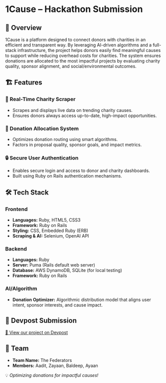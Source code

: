 # 1Cause – Hackathon Submission

## 🚀 Overview  
1Cause is a platform designed to connect donors with charities in an efficient and transparent way. By leveraging AI-driven algorithms and a full-stack infrastructure, the project helps donors easily find meaningful causes to support while reducing overhead costs for charities. The system ensures donations are allocated to the most impactful projects by evaluating charity quality, sponsor alignment, and social/environmental outcomes.

## 🏗 Features

### 🌱 Real-Time Charity Scraper  
- Scrapes and displays live data on trending charity causes.  
- Ensures donors always access up-to-date, high-impact opportunities.

### 💸 Donation Allocation System  
- Optimizes donation routing using smart algorithms.  
- Factors in proposal quality, sponsor goals, and impact metrics.

### 🔒 Secure User Authentication  
- Enables secure login and access to donor and charity dashboards.  
- Built using Ruby on Rails authentication mechanisms.

## 🛠 Tech Stack

### Frontend  
- **Languages:** Ruby, HTML5, CSS3  
- **Framework:** Ruby on Rails  
- **Styling:** CSS, Embedded Ruby (ERB)  
- **Scraping & AI:** Selenium, OpenAI API

### Backend  
- **Languages:** Ruby  
- **Server:** Puma (Rails default web server)  
- **Database:** AWS DynamoDB, SQLite (for local testing)  
- **Framework:** Ruby on Rails  

### AI/Algorithm  
- **Donation Optimizer:** Algorithmic distribution model that aligns user intent, sponsor interests, and cause impact.

## 📝 Devpost Submission  
[🔗 View our project on Devpost](https://devpost.com/software/1cause)

## 📩 Team  
- **Team Name:** The Federators  
- **Members:** Aadit, Zayaan, Baldeep, Ayaan  

💡 *Optimizing donations for impactful causes!*
